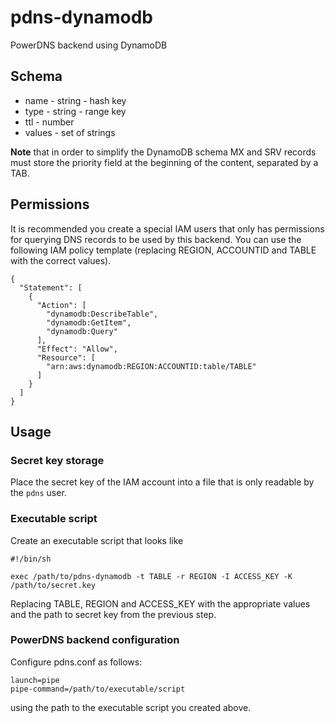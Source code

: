 # pdns-dynamodb

PowerDNS backend using DynamoDB

## Schema

* name - string - hash key
* type - string - range key
* ttl - number
* values - set of strings

**Note** that in order to simplify the DynamoDB schema MX and SRV
records must store the priority field at the beginning of the content,
separated by a TAB.

## Permissions

It is recommended you create a special IAM users that only has
permissions for querying DNS records to be used by this backend. You
can use the following IAM policy template (replacing REGION, ACCOUNTID
and TABLE with the correct values).

```
{
  "Statement": [
    {
      "Action": [
        "dynamodb:DescribeTable",
        "dynamodb:GetItem",
        "dynamodb:Query"
      ],
      "Effect": "Allow",
      "Resource": [
        "arn:aws:dynamodb:REGION:ACCOUNTID:table/TABLE"
      ]
    }
  ]
}
```

## Usage

### Secret key storage

Place the secret key of the IAM account into a file that is only
readable by the `pdns` user.

### Executable script

Create an executable script that looks like

```
#!/bin/sh

exec /path/to/pdns-dynamodb -t TABLE -r REGION -I ACCESS_KEY -K /path/to/secret.key
```

Replacing TABLE, REGION and ACCESS_KEY with the appropriate values and
the path to secret key from the previous step.

### PowerDNS backend configuration

Configure pdns.conf as follows:

```
launch=pipe
pipe-command=/path/to/executable/script
```

using the path to the executable script you created above.
